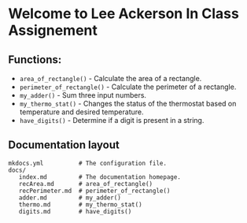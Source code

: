 # Welcome to Lee Ackerson In Class Assignement

## Functions:

* `area_of_rectangle()` - Calculate the area of a rectangle.
* `perimeter_of_rectangle()` - Calculate the perimeter of a rectangle.
* `my_adder()` - Sum three input numbers.
* `my_thermo_stat()` - Changes the status of the thermostat based on 
    temperature and desired temperature.
* `have_digits()` - Determine if a digit is present in a string.

## Documentation  layout

    mkdocs.yml          # The configuration file.
    docs/
       index.md         # The documentation homepage.
       recArea.md       # area_of_rectangle()
       recPerimeter.md  # perimeter_of_rectangle()
       adder.md         # my_adder()
       thermo.md        # my_thermo_stat()
       digits.md        # have_digits()

